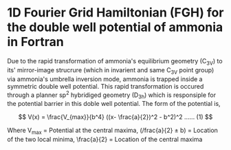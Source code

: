 # 1D Fourier Grid Hamiltonian (FGH) for the double well potential of ammonia in Fortran
Due to the rapid transformation of ammonia's equilibrium geometry (C<sub>3V</sub>) to its' mirror-image strucrure (which in invarient and same C<sub>3V</sub> point group) via ammonia's umbrella inversion mode, ammonia is trapped inside a symmetric double well potential. This rapid transformation is occured through a planner sp<sup>2</sup> hybridiged geometry (D<sub>3h</sub>) which is responsiple for the potential barrier in this doble well potential. The form of the potential is,
<p align="center">


$$
V(x) = \frac{V_{max}}{b^4} ((x- \frac{a}{2})^2 - b^2)^2  ...... (1)
$$


</p>

Where V<sub>max</sub> = Potential at the central maxima, (/frac{a}{2} ± b) = Location of the two local minima, \frac{a}{2} = Location of the central maxima

